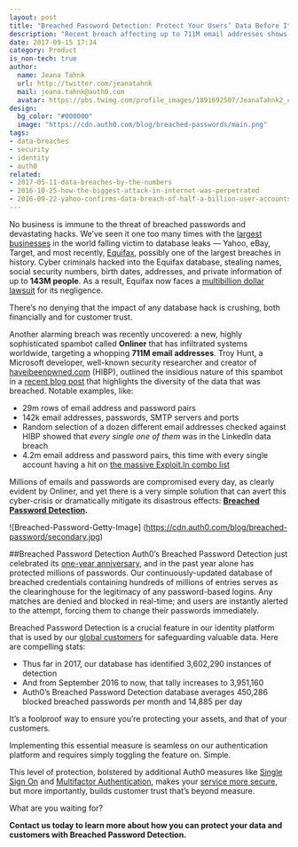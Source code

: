 ```yaml
---
layout: post
title: "Breached Password Detection: Protect Your Users’ Data Before It’s Too Late"
description: "Recent breach affecting up to 711M email addresses shows critical need for protection and detection."
date: 2017-09-15 17:34
category: Product
is_non-tech: true
author:
  name: Jeana Tahnk
  url: http://twitter.com/jeanatahnk
  mail: jeana.tahnk@auth0.com
  avatar: https://pbs.twimg.com/profile_images/1891692507/JeanaTahnk2_crop_400x400.jpg
design:
  bg_color: "#000000"
  image: "https://cdn.auth0.com/blog/breached-passwords/main.png"
tags:
- data-breaches
- security
- identity
- auth0
related:
- 2017-05-11-data-breaches-by-the-numbers
- 2016-10-25-how-the-biggest-attack-in-internet-was-perpetrated
- 2016-09-22-yahoo-confirms-data-breach-of-half-a-billion-user-accounts
---
```

No business is immune to the threat of breached passwords and devastating hacks. We’ve seen it one too many times with the [largest businesses](https://auth0.com/blog/data-breaches-by-the-numbers/) in the world falling victim to database leaks — Yahoo, eBay, Target, and most recently, [Equifax](https://auth0.com/blog/equifax-data-breach/), possibly one of the largest breaches in history. Cyber criminals hacked into the Equifax database, stealing names, social security numbers, birth dates, addresses, and private information of up to **143M people**. As a result, Equifax now faces a [multibillion dollar lawsuit](https://www.bloomberg.com/news/articles/2017-09-08/equifax-sued-over-massive-hack-in-multibillion-dollar-lawsuit) for its negligence. 

There’s no denying that the impact of any database hack is crushing, both financially and for customer trust. 

Another alarming breach was recently uncovered: a new, highly sophisticated spambot called **Onliner** that has infiltrated systems worldwide, targeting a whopping **711M email addresses**. Troy Hunt, a Microsoft developer, well-known security researcher and creator of [haveibeenpwned.com](https://haveibeenpwned.com/) (HIBP), outlined the insidious nature of this spambot in a [recent blog post](https://www.troyhunt.com/inside-the-massive-711-million-record-onliner-spambot-dump/) that highlights the diversity of the data that was breached. Notable examples, like: 

* 29m rows of email address and password pairs 
* 142k email addresses, passwords, SMTP servers and ports
* Random selection of a dozen different email addresses checked against HIBP showed that *every single one of them* was in the LinkedIn data breach
* 4.2m email address and password pairs, this time with every single account having a hit on [the massive Exploit.In combo list](https://www.troyhunt.com/password-reuse-credential-stuffing-and-another-1-billion-records-in-have-i-been-pwned/)

Millions of emails and passwords are compromised every day, as clearly evident by Onliner, and yet there is a very simple solution that can avert this cyber-crisis or dramatically mitigate its disastrous effects: **[Breached Password Detection](https://auth0.com/breached-passwords).** 

![Breached-Password-Getty-Image] (https://cdn.auth0.com/blog/breached-password/secondary.jpg)

##Breached Password Detection
Auth0’s Breached Password Detection just celebrated its [one-year anniversary](https://auth0.com/blog/announcing-password-breach-detection/), and in the past year alone has protected millions of passwords. Our continuously-updated database of breached credentials containing hundreds of millions of entries serves as the clearinghouse for the legitimacy of any password-based logins. Any matches are denied and blocked in real-time; and users are instantly alerted to the attempt, forcing them to change their passwords immediately. 

Breached Password Detection is a crucial feature in our identity platform that is used by our [global customers](https://auth0.com/customers) for safeguarding valuable data. Here are compelling stats: 

* Thus far in 2017, our database has identified 3,602,290 instances of detection
* And from September 2016 to now, that tally increases to 3,951,160
* Auth0’s Breached Password Detection database averages 450,286 blocked breached passwords per month and 14,885 per day 

It’s a foolproof way to ensure you’re protecting your assets, and that of your customers. 

Implementing this essential measure is seamless on our authentication platform and requires simply toggling the feature on. Simple. 

This level of protection, bolstered by additional Auth0 measures like [Single Sign On](https://auth0.com/learn/how-to-implement-single-sign-on/) and [Multifactor Authentication](https://auth0.com/multifactor-authentication), makes your [service more secure](https://auth0.com/blog/5-ways-to-make-your-app-more-secure-in-less-than-20-minutes/), but more importantly, builds customer trust that’s beyond measure. 

What are you waiting for? 

**Contact us today to learn more about how you can protect your data and customers with Breached Password Detection.**

